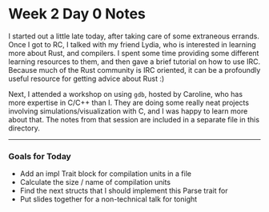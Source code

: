 # Week 2 Day 0 Notes

I started out a little late today, after taking care of some extraneous
errands. Once I got to RC, I talked with my friend Lydia, who is interested
in learning more about Rust, and compilers. I spent some time providing some
different learning resources to them, and then gave a brief tutorial on how
to use IRC. Because much of the Rust community is IRC oriented, it can be
a profoundly useful resource for getting advice about Rust :)

Next, I attended a workshop on using `gdb`, hosted by Caroline, who has more
expertise in C/C++ than I. They are doing some really neat projects involving
simulations/visualization with C, and I was happy to learn more about that.
The notes from that session are included in a separate file in this directory.

---

### Goals for Today
*  Add an impl Trait block for compilation units in a file
*  Calculate the size / name of compilation units
*  Find the next structs that I should implement this Parse trait for
*  Put slides together for a non-technical talk for tonight

